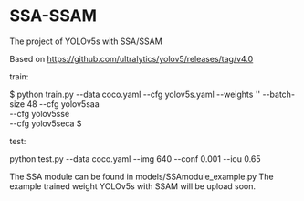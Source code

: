 # SSA-SSAM
The project of YOLOv5s with SSA/SSAM 

Based on 
https://github.com/ultralytics/yolov5/releases/tag/v4.0

train: 

$ python train.py --data coco.yaml --cfg yolov5s.yaml --weights '' --batch-size 48
                                   --cfg yolov5saa                               
                                   --cfg yolov5sse                                
                                   --cfg yolov5seca  $  

test:  

python test.py --data coco.yaml --img 640 --conf 0.001 --iou 0.65

The SSA module can be found in models/SSAmodule_example.py
The example trained weight YOLOv5s with SSAM will be upload soon.
